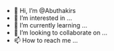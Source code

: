 - 👋 Hi, I’m @Abuthakirs
- 👀 I’m interested in ...
- 🌱 I’m currently learning ...
- 💞️ I’m looking to collaborate on ...
- 📫 How to reach me ...

<!---
Abuthakirs/Abuthakirs is a ✨ special ✨ repository because its `README.md` (this file) appears on your GitHub profile.
You can click the Preview link to take a look at your changes.
--->
